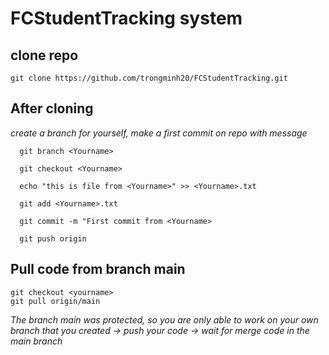 # FCStudentTracking system

## clone repo
```
git clone https://github.com/trongminh20/FCStudentTracking.git
```

## After cloning

*create a branch for yourself, make a first commit on repo with message* <br>
```  
  git branch <Yourname>
  
  git checkout <Yourname>

  echo "this is file from <Yourname>" >> <Yourname>.txt

  git add <Yourname>.txt

  git commit -m "First commit from <Yourname>

  git push origin
```
## Pull code from branch main
```
git checkout <yourname>
git pull origin/main 
```

_The branch main was protected, so you are only able to work on your own branch that you created -> push your code 
-> wait for merge code in the main branch_ 


